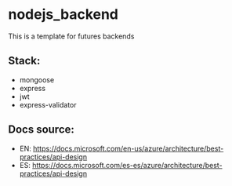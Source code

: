 # nodejs_backend

This is a template for futures backends

## Stack: 
  - mongoose
  - express
  - jwt
  - express-validator

## Docs source:
 - EN: https://docs.microsoft.com/en-us/azure/architecture/best-practices/api-design
 - ES: https://docs.microsoft.com/es-es/azure/architecture/best-practices/api-design